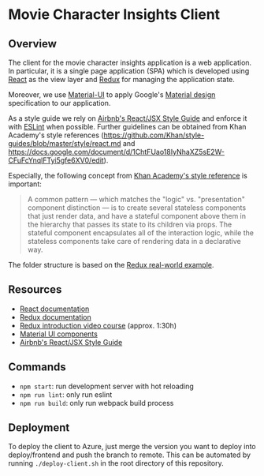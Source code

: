 # Movie Character Insights Client

## Overview

The client for the movie character insights application is a web application.
In particular, it is a single page application (SPA) which is developed using [React](https://facebook.github.io/react/) as the view layer
and [Redux](http://redux.js.org/) for managing the application state.

Moreover, we use [Material-UI](http://www.material-ui.com/#/) to apply Google's
[Material design](https://www.google.com/design/spec/material-design/introduction.html) specification to our application.

As a style guide we rely on [Airbnb's React/JSX Style Guide](https://github.com/airbnb/javascript/tree/master/react) and enforce it with [ESLint](http://eslint.org/) when possible.
Further guidelines can be obtained from Khan Academy's style references (https://github.com/Khan/style-guides/blob/master/style/react.md and https://docs.google.com/document/d/1ChtFUao18IyNhaXZ5sE2W-CFuFcYnqlFTyi5gfe6XV0/edit).

Especially, the following concept from [Khan Academy's style reference](https://github.com/Khan/style-guides/blob/master/style/react.md) is important:

> A common pattern — which matches the "logic" vs. "presentation" component distinction — is to create several stateless components that just render data,
> and have a stateful component above them in the hierarchy that passes its state to its children via props. The stateful component encapsulates all of 
> the interaction logic, while the stateless components take care of rendering data in a declarative way.

The folder structure is based on the [Redux real-world example](https://github.com/reactjs/redux/tree/master/examples/real-world).

## Resources

* [React documentation](https://facebook.github.io/react/docs/getting-started.html)
* [Redux documentation](http://redux.js.org/)
* [Redux introduction video course](https://egghead.io/series/getting-started-with-redux) (approx. 1:30h)
* [Material UI components](http://www.material-ui.com/#/components/app-bar)
* [Airbnb's React/JSX Style Guide](https://github.com/airbnb/javascript/tree/master/react)


## Commands

* `npm start`: run development server with hot reloading
* `npm run lint`: only run eslint
* `npm run build`: only run webpack build process

## Deployment
To deploy the client to Azure, just merge the version you want to deploy into deploy/frontend and push the branch to remote.
This can be automated by running `./deploy-client.sh` in the root directory of this repository.
